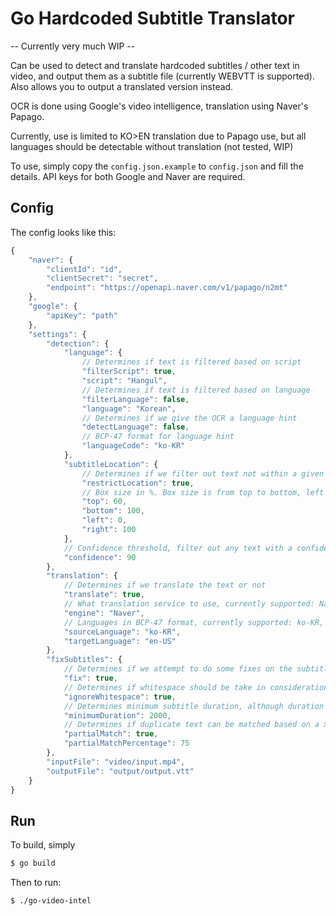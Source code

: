 # Go Hardcoded Subtitle Translator

-- Currently very much WIP --

Can be used to detect and translate hardcoded subtitles / other text in video, and output them as a subtitle file (currently WEBVTT is supported). Also allows you to output a translated version instead.

OCR is done using Google's video intelligence, translation using Naver's Papago.

Currently, use is limited to KO>EN translation due to Papago use, but all languages should be detectable without translation (not tested, WIP)

To use, simply copy the `config.json.example` to `config.json` and fill the details. API keys for both Google and Naver are required.

## Config

The config looks like this:
```js
{
    "naver": {
        "clientId": "id",
        "clientSecret": "secret",
        "endpoint": "https://openapi.naver.com/v1/papago/n2mt"
    },
    "google": {
        "apiKey": "path"
    },
    "settings": {
        "detection": {
            "language": {
                // Determines if text is filtered based on script
                "filterScript": true,
                "script": "Hangul",
                // Determines if text is filtered based on language
                "filterLanguage": false,
                "language": "Korean",
                // Determines if we give the OCR a language hint
                "detectLanguage": false,
                // BCP-47 format for language hint
                "languageCode": "ko-KR"
            },
            "subtitleLocation": {
                // Determines if we filter out text not within a given box
                "restrictLocation": true,
                // Box size in %. Box size is from top to bottom, left to right, 0 to 100%
                "top": 60,
                "bottom": 100,
                "left": 0,
                "right": 100
            },
            // Confidence threshold, filter out any text with a confidence below this (around 90 recommended)
            "confidence": 90
        },
        "translation": {
            // Determines if we translate the text or not
            "translate": true,
            // What translation service to use, currently supported: Naver
            "engine": "Naver",
            // Languages in BCP-47 format, currently supported: ko-KR, en-US, en-GB
            "sourceLanguage": "ko-KR",
            "targetLanguage": "en-US"
        },
        "fixSubtitles": {
            // Determines if we attempt to do some fixes on the subtitles (highly recommended)
            "fix": true,
            // Determines if whitespace should be take in consideration to match duplicate text (ignore = recommended)
            "ignoreWhitespace": true,
            // Determines minimum subtitle duration, although duration could be shorter if next subtitle starts before this minimum amount (in milliseconds)
            "minimumDuration": 2000,
            // Determines if duplicate text can be matched based on a x% of words matching
            "partialMatch": true,
            "partialMatchPercentage": 75
        },        
        "inputFile": "video/input.mp4",
        "outputFile": "output/output.vtt"
    }
}
```
## Run
To build, simply
```bash
$ go build
```

Then to run:
```bash
$ ./go-video-intel
```
